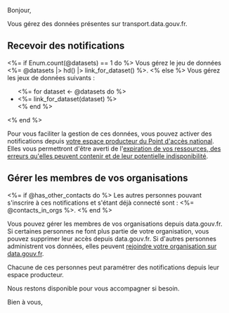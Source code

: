 Bonjour,

Vous gérez des données présentes sur transport.data.gouv.fr.

## Recevoir des notifications

<%= if Enum.count(@datasets) == 1 do %>
Vous gérez le jeu de données <%= @datasets |> hd() |> link_for_dataset() %>.
<% else %>
Vous gérez les jeux de données suivants :
<ul>
  <%= for dataset <- @datasets do %>
  <li><%= link_for_dataset(dataset) %></li>
  <% end %>
</ul>
<% end %>

Pour vous faciliter la gestion de ces données, vous pouvez activer des notifications depuis [votre espace producteur du Point d'accès national](<%= TransportWeb.Router.Helpers.page_url(TransportWeb.Endpoint, :espace_producteur) %>). Elles vous permettront d'être averti de l'[expiration de vos ressources, des erreurs qu'elles peuvent contenir et de leur potentielle indisponibilité](https://doc.transport.data.gouv.fr/administration-des-donnees/procedures-de-publication/gerer-la-qualite-des-donnees#sinscrire-aux-notifications).

## Gérer les membres de vos organisations

<%= if @has_other_contacts do %>
Les autres personnes pouvant s'inscrire à ces notifications et s'étant déjà connecté sont : <%= @contacts_in_orgs %>.
<% end %>

Vous pouvez gérer les membres de vos organisations depuis data.gouv.fr. Si certaines personnes ne font plus partie de votre organisation, vous pouvez supprimer leur accès depuis data.gouv.fr. Si d'autres personnes administrent vos données, elles peuvent [rejoindre votre organisation sur data.gouv.fr](https://doc.transport.data.gouv.fr/administration-des-donnees/procedures-de-publication/creer-un-compte-utilisateur-sur-data.gouv.fr).

Chacune de ces personnes peut paramétrer des notifications depuis leur espace producteur.

Nous restons disponible pour vous accompagner si besoin.

Bien à vous,
